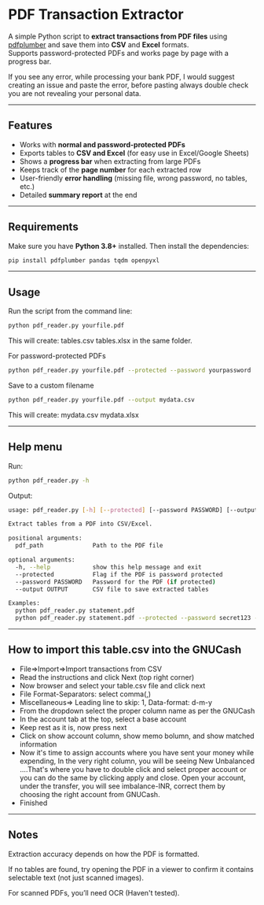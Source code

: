 # PDF Transaction Extractor

A simple Python script to **extract transactions from PDF files** using [pdfplumber](https://github.com/jsvine/pdfplumber) and save them into **CSV** and **Excel** formats.  
Supports password-protected PDFs and works page by page with a progress bar.  

If you see any error, while processing your bank PDF, I would suggest creating an issue and paste the error, before pasting always double check you are not revealing your personal data.

---

## Features
- Works with **normal and password-protected PDFs**  
- Exports tables to **CSV and Excel** (for easy use in Excel/Google Sheets)  
- Shows a **progress bar** when extracting from large PDFs  
- Keeps track of the **page number** for each extracted row  
- User-friendly **error handling** (missing file, wrong password, no tables, etc.)  
- Detailed **summary report** at the end  

---

## Requirements

Make sure you have **Python 3.8+** installed. Then install the dependencies:

```bash
pip install pdfplumber pandas tqdm openpyxl
```
---

## Usage

Run the script from the command line:
```bash
python pdf_reader.py yourfile.pdf
```

This will create:
tables.csv
tables.xlsx
in the same folder.

For password-protected PDFs
```bash
python pdf_reader.py yourfile.pdf --protected --password yourpassword
```

Save to a custom filename
```bash
python pdf_reader.py yourfile.pdf --output mydata.csv
```

This will create:
mydata.csv
mydata.xlsx

---

## Help menu

Run:
```bash
python pdf_reader.py -h
```

Output:
```bash
usage: pdf_reader.py [-h] [--protected] [--password PASSWORD] [--output OUTPUT] pdf_path

Extract tables from a PDF into CSV/Excel.

positional arguments:
  pdf_path              Path to the PDF file

optional arguments:
  -h, --help            show this help message and exit
  --protected           Flag if the PDF is password protected
  --password PASSWORD   Password for the PDF (if protected)
  --output OUTPUT       CSV file to save extracted tables

Examples:
  python pdf_reader.py statement.pdf
  python pdf_reader.py statement.pdf --protected --password secret123 --output result.csv
```
---

## How to import this table.csv into the GNUCash
- File=>Import=>Import transactions from CSV
- Read the instructions and click Next (top right corner)
- Now browser and select your table.csv file and click next
- File Format-Separators: select comma(,)
- Miscellaneous=> Leading line to skip: 1, Data-format: d-m-y
- From the dropdown select the proper column name as per the GNUCash
- In the account tab at the top, select a base account
- Keep rest as it is, now press next
- Click on show account column, show memo bolumn, and show matched information
- Now it's time to assign accounts where you have sent your money while expending, In the very right column, you will be seeing New Unbalanced ....That's where you have to double click and select proper account or you can do the same by clicking apply and close. Open your account, under the transfer, you will see imbalance-INR, correct them by choosing the right account from GNUCash.
- Finished
---

## Notes

Extraction accuracy depends on how the PDF is formatted.

If no tables are found, try opening the PDF in a viewer to confirm it contains selectable text (not just scanned images).

For scanned PDFs, you’ll need OCR (Haven't tested).
